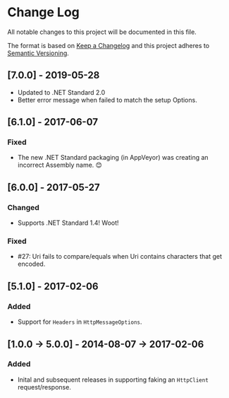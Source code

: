 # Change Log
All notable changes to this project will be documented in this file.

The format is based on [Keep a Changelog](http://keepachangelog.com/) and this project adheres to [Semantic Versioning](http://semver.org/).

## [7.0.0] - 2019-05-28
- Updated to .NET Standard 2.0
- Better error message when failed to match the setup Options.

## [6.1.0] - 2017-06-07
### Fixed
- The new .NET Standard packaging (in AppVeyor) was creating an incorrect Assembly name. :blush:

## [6.0.0] - 2017-05-27
### Changed
- Supports .NET Standard 1.4! Woot!

### Fixed
- #27: Uri fails to compare/equals when Uri contains characters that get encoded.

## [5.1.0] - 2017-02-06
### Added
- Support for `Headers` in `HttpMessageOptions`.


## [1.0.0 -> 5.0.0] - 2014-08-07 -> 2017-02-06
### Added
- Inital and subsequent releases in supporting faking an `HttpClient` request/response.
